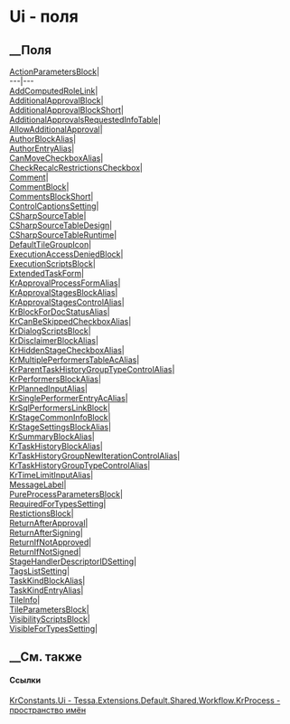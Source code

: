 # Ui - поля
##  __Поля
[ActionParametersBlock](F_Tessa_Extensions_Default_Shared_Workflow_KrProcess_KrConstants_Ui_ActionParametersBlock.htm)|  
---|---  
[AddComputedRoleLink](F_Tessa_Extensions_Default_Shared_Workflow_KrProcess_KrConstants_Ui_AddComputedRoleLink.htm)|  
[AdditionalApprovalBlock](F_Tessa_Extensions_Default_Shared_Workflow_KrProcess_KrConstants_Ui_AdditionalApprovalBlock.htm)|  
[AdditionalApprovalBlockShort](F_Tessa_Extensions_Default_Shared_Workflow_KrProcess_KrConstants_Ui_AdditionalApprovalBlockShort.htm)|  
[AdditionalApprovalsRequestedInfoTable](F_Tessa_Extensions_Default_Shared_Workflow_KrProcess_KrConstants_Ui_AdditionalApprovalsRequestedInfoTable.htm)|  
[AllowAdditionalApproval](F_Tessa_Extensions_Default_Shared_Workflow_KrProcess_KrConstants_Ui_AllowAdditionalApproval.htm)|  
[AuthorBlockAlias](F_Tessa_Extensions_Default_Shared_Workflow_KrProcess_KrConstants_Ui_AuthorBlockAlias.htm)|  
[AuthorEntryAlias](F_Tessa_Extensions_Default_Shared_Workflow_KrProcess_KrConstants_Ui_AuthorEntryAlias.htm)|  
[CanMoveCheckboxAlias](F_Tessa_Extensions_Default_Shared_Workflow_KrProcess_KrConstants_Ui_CanMoveCheckboxAlias.htm)|  
[CheckRecalcRestrictionsCheckbox](F_Tessa_Extensions_Default_Shared_Workflow_KrProcess_KrConstants_Ui_CheckRecalcRestrictionsCheckbox.htm)|  
[Comment](F_Tessa_Extensions_Default_Shared_Workflow_KrProcess_KrConstants_Ui_Comment.htm)|  
[CommentBlock](F_Tessa_Extensions_Default_Shared_Workflow_KrProcess_KrConstants_Ui_CommentBlock.htm)|  
[CommentsBlockShort](F_Tessa_Extensions_Default_Shared_Workflow_KrProcess_KrConstants_Ui_CommentsBlockShort.htm)|  
[ControlCaptionsSetting](F_Tessa_Extensions_Default_Shared_Workflow_KrProcess_KrConstants_Ui_ControlCaptionsSetting.htm)|  
[CSharpSourceTable](F_Tessa_Extensions_Default_Shared_Workflow_KrProcess_KrConstants_Ui_CSharpSourceTable.htm)|  
[CSharpSourceTableDesign](F_Tessa_Extensions_Default_Shared_Workflow_KrProcess_KrConstants_Ui_CSharpSourceTableDesign.htm)|  
[CSharpSourceTableRuntime](F_Tessa_Extensions_Default_Shared_Workflow_KrProcess_KrConstants_Ui_CSharpSourceTableRuntime.htm)|  
[DefaultTileGroupIcon](F_Tessa_Extensions_Default_Shared_Workflow_KrProcess_KrConstants_Ui_DefaultTileGroupIcon.htm)|  
[ExecutionAccessDeniedBlock](F_Tessa_Extensions_Default_Shared_Workflow_KrProcess_KrConstants_Ui_ExecutionAccessDeniedBlock.htm)|  
[ExecutionScriptsBlock](F_Tessa_Extensions_Default_Shared_Workflow_KrProcess_KrConstants_Ui_ExecutionScriptsBlock.htm)|  
[ExtendedTaskForm](F_Tessa_Extensions_Default_Shared_Workflow_KrProcess_KrConstants_Ui_ExtendedTaskForm.htm)|  
[KrApprovalProcessFormAlias](F_Tessa_Extensions_Default_Shared_Workflow_KrProcess_KrConstants_Ui_KrApprovalProcessFormAlias.htm)|  
[KrApprovalStagesBlockAlias](F_Tessa_Extensions_Default_Shared_Workflow_KrProcess_KrConstants_Ui_KrApprovalStagesBlockAlias.htm)|  
[KrApprovalStagesControlAlias](F_Tessa_Extensions_Default_Shared_Workflow_KrProcess_KrConstants_Ui_KrApprovalStagesControlAlias.htm)|  
[KrBlockForDocStatusAlias](F_Tessa_Extensions_Default_Shared_Workflow_KrProcess_KrConstants_Ui_KrBlockForDocStatusAlias.htm)|  
[KrCanBeSkippedCheckboxAlias](F_Tessa_Extensions_Default_Shared_Workflow_KrProcess_KrConstants_Ui_KrCanBeSkippedCheckboxAlias.htm)|  
[KrDialogScriptsBlock](F_Tessa_Extensions_Default_Shared_Workflow_KrProcess_KrConstants_Ui_KrDialogScriptsBlock.htm)|  
[KrDisclaimerBlockAlias](F_Tessa_Extensions_Default_Shared_Workflow_KrProcess_KrConstants_Ui_KrDisclaimerBlockAlias.htm)|  
[KrHiddenStageCheckboxAlias](F_Tessa_Extensions_Default_Shared_Workflow_KrProcess_KrConstants_Ui_KrHiddenStageCheckboxAlias.htm)|  
[KrMultiplePerformersTableAcAlias](F_Tessa_Extensions_Default_Shared_Workflow_KrProcess_KrConstants_Ui_KrMultiplePerformersTableAcAlias.htm)|  
[KrParentTaskHistoryGroupTypeControlAlias](F_Tessa_Extensions_Default_Shared_Workflow_KrProcess_KrConstants_Ui_KrParentTaskHistoryGroupTypeControlAlias.htm)|  
[KrPerformersBlockAlias](F_Tessa_Extensions_Default_Shared_Workflow_KrProcess_KrConstants_Ui_KrPerformersBlockAlias.htm)|  
[KrPlannedInputAlias](F_Tessa_Extensions_Default_Shared_Workflow_KrProcess_KrConstants_Ui_KrPlannedInputAlias.htm)|  
[KrSinglePerformerEntryAcAlias](F_Tessa_Extensions_Default_Shared_Workflow_KrProcess_KrConstants_Ui_KrSinglePerformerEntryAcAlias.htm)|  
[KrSqlPerformersLinkBlock](F_Tessa_Extensions_Default_Shared_Workflow_KrProcess_KrConstants_Ui_KrSqlPerformersLinkBlock.htm)|  
[KrStageCommonInfoBlock](F_Tessa_Extensions_Default_Shared_Workflow_KrProcess_KrConstants_Ui_KrStageCommonInfoBlock.htm)|  
[KrStageSettingsBlockAlias](F_Tessa_Extensions_Default_Shared_Workflow_KrProcess_KrConstants_Ui_KrStageSettingsBlockAlias.htm)|  
[KrSummaryBlockAlias](F_Tessa_Extensions_Default_Shared_Workflow_KrProcess_KrConstants_Ui_KrSummaryBlockAlias.htm)|  
[KrTaskHistoryBlockAlias](F_Tessa_Extensions_Default_Shared_Workflow_KrProcess_KrConstants_Ui_KrTaskHistoryBlockAlias.htm)|  
[KrTaskHistoryGroupNewIterationControlAlias](F_Tessa_Extensions_Default_Shared_Workflow_KrProcess_KrConstants_Ui_KrTaskHistoryGroupNewIterationControlAlias.htm)|  
[KrTaskHistoryGroupTypeControlAlias](F_Tessa_Extensions_Default_Shared_Workflow_KrProcess_KrConstants_Ui_KrTaskHistoryGroupTypeControlAlias.htm)|  
[KrTimeLimitInputAlias](F_Tessa_Extensions_Default_Shared_Workflow_KrProcess_KrConstants_Ui_KrTimeLimitInputAlias.htm)|  
[MessageLabel](F_Tessa_Extensions_Default_Shared_Workflow_KrProcess_KrConstants_Ui_MessageLabel.htm)|  
[PureProcessParametersBlock](F_Tessa_Extensions_Default_Shared_Workflow_KrProcess_KrConstants_Ui_PureProcessParametersBlock.htm)|  
[RequiredForTypesSetting](F_Tessa_Extensions_Default_Shared_Workflow_KrProcess_KrConstants_Ui_RequiredForTypesSetting.htm)|  
[RestictionsBlock](F_Tessa_Extensions_Default_Shared_Workflow_KrProcess_KrConstants_Ui_RestictionsBlock.htm)|  
[ReturnAfterApproval](F_Tessa_Extensions_Default_Shared_Workflow_KrProcess_KrConstants_Ui_ReturnAfterApproval.htm)|  
[ReturnAfterSigning](F_Tessa_Extensions_Default_Shared_Workflow_KrProcess_KrConstants_Ui_ReturnAfterSigning.htm)|  
[ReturnIfNotApproved](F_Tessa_Extensions_Default_Shared_Workflow_KrProcess_KrConstants_Ui_ReturnIfNotApproved.htm)|  
[ReturnIfNotSigned](F_Tessa_Extensions_Default_Shared_Workflow_KrProcess_KrConstants_Ui_ReturnIfNotSigned.htm)|  
[StageHandlerDescriptorIDSetting](F_Tessa_Extensions_Default_Shared_Workflow_KrProcess_KrConstants_Ui_StageHandlerDescriptorIDSetting.htm)|  
[TagsListSetting](F_Tessa_Extensions_Default_Shared_Workflow_KrProcess_KrConstants_Ui_TagsListSetting.htm)|  
[TaskKindBlockAlias](F_Tessa_Extensions_Default_Shared_Workflow_KrProcess_KrConstants_Ui_TaskKindBlockAlias.htm)|  
[TaskKindEntryAlias](F_Tessa_Extensions_Default_Shared_Workflow_KrProcess_KrConstants_Ui_TaskKindEntryAlias.htm)|  
[TileInfo](F_Tessa_Extensions_Default_Shared_Workflow_KrProcess_KrConstants_Ui_TileInfo.htm)|  
[TileParametersBlock](F_Tessa_Extensions_Default_Shared_Workflow_KrProcess_KrConstants_Ui_TileParametersBlock.htm)|  
[VisibilityScriptsBlock](F_Tessa_Extensions_Default_Shared_Workflow_KrProcess_KrConstants_Ui_VisibilityScriptsBlock.htm)|  
[VisibleForTypesSetting](F_Tessa_Extensions_Default_Shared_Workflow_KrProcess_KrConstants_Ui_VisibleForTypesSetting.htm)|  
## __См. также
#### Ссылки
[KrConstants.Ui -
](T_Tessa_Extensions_Default_Shared_Workflow_KrProcess_KrConstants_Ui.htm)
[Tessa.Extensions.Default.Shared.Workflow.KrProcess - пространство
имён](N_Tessa_Extensions_Default_Shared_Workflow_KrProcess.htm)
